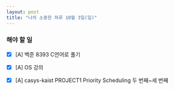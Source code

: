```yaml
---
layout: post
title: "나의 소중한 하루 10월 3일(일)"
---
```


### 해야 할 일

- [x] [A] 백준 8393 C언어로 풀기

- [x] [A] OS 강의

- [x] [A] casys-kaist PROJECT1 Priority Scheduling 두 번째~세 번째

  

